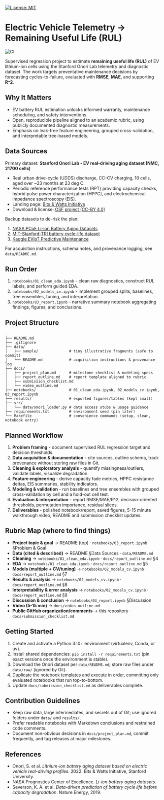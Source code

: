 [![License: MIT](https://img.shields.io/badge/License-MIT-yellow.svg)](LICENSE)
# Electric Vehicle Telemetry -> Remaining Useful Life (RUL)
![CI](https://github.com/marbatis/electric-vehicle-telemetry/actions/workflows/ci.yml/badge.svg)

Supervised regression project to estimate **remaining useful life (RUL)** of EV lithium-ion cells using the Stanford Onori Lab telemetry and diagnostic dataset. The work targets preventative maintenance decisions by forecasting cycles-to-failure, evaluated with **RMSE**, **MAE**, and supporting **R^2**.

## Why It Matters
- EV battery RUL estimation unlocks informed warranty, maintenance scheduling, and safety interventions.
- Open, reproducible pipeline aligned to an academic rubric, using publicly documented diagnostic measurements.
- Emphasis on leak-free feature engineering, grouped cross-validation, and interpretable tree-based models.

## Data Sources
Primary dataset: **Stanford Onori Lab - EV real-driving aging dataset (NMC, 21700 cells)**
- Real urban drive-cycle (UDDS) discharge, CC-CV charging, 10 cells, aged over ~23 months at 23 deg C.
- Periodic reference performance tests (RPT) providing capacity checks, hybrid pulse power characterization (HPPC), and electrochemical impedance spectroscopy (EIS).
- Landing page: [Bits & Watts Initiative](https://bitsandwatts.stanford.edu/publications/journal-article/lithium-ion-battery-aging-dataset-based-electric-vehicle-real-driving)
- Download & license: [OSF project (CC-BY 4.0)](https://osf.io/qsabn/?view_only=2a03b6c78ef14922a3e244f3d549de78)

Backup datasets to de-risk the plan:
1. [NASA PCoE Li-ion Battery Aging Datasets](https://data.nasa.gov/dataset/li-ion-battery-aging-datasets)
2. [MIT-Stanford-TRI battery cycle-life dataset](https://www.tri.global/research/data-driven-prediction-battery-cycle-life-capacity-degradation)
3. [Kaggle EVIoT Predictive Maintenance](https://www.kaggle.com/datasets/datasetengineer/eviot-predictivemaint-dataset)

For acquisition instructions, schema notes, and provenance logging, see `data/README.md`.

## Run Order
1. `notebooks/01_clean_eda.ipynb` - clean raw diagnostics, construct RUL labels, and perform guided EDA.
2. `notebooks/02_models_cv.ipynb` - implement grouped splits, baselines, tree ensembles, tuning, and interpretation.
3. `notebooks/03_report.ipynb` - narrative summary notebook aggregating findings, figures, and conclusions.

## Project Structure
```
.
├── README.md
├── .gitignore
├── data/
│   ├── sample/              # tiny illustrative fragments (safe to commit)
│   └── README.md            # acquisition instructions & provenance log
├── docs/
│   ├── project_plan.md      # milestone checklist & modeling specs
│   ├── report_outline.md    # report template aligned to rubric
│   ├── submission_checklist.md
│   └── video_outline.md
├── notebooks/               # 01_clean_eda.ipynb, 02_models_cv.ipynb, 03_report.ipynb
├── results/                 # exported figures/tables (kept small)
├── src/
│   └── data/onori_loader.py # data access stubs & usage guidance
├── requirements.txt         # environment seed (pin later)
└── Makefile                 # convenience commands (setup, clean, notebook entry)
```

## Planned Workflow
1. **Problem framing** - document supervised RUL regression target and decision thresholds.
2. **Data acquisition & documentation** - cite sources, outline schema, track provenance without storing raw files in Git.
3. **Cleaning & exploratory analysis** - quantify missingness/outliers, validate labels, visualize degradation.
4. **Feature engineering** - derive capacity fade metrics, HPPC resistance deltas, EIS summaries, stability indicators.
5. **Modeling & validation** - run baselines and tree ensembles with grouped cross-validation by cell and a hold-out cell test.
6. **Evaluation & interpretation** - report RMSE/MAE/R^2, decision-oriented thresholds, permutation importance, residual slices.
7. **Deliverables** - polished notebook/report, saved figures, 5-15 minute walkthrough video, README and submission checklist updates.

## Rubric Map (where to find things)
- **Project topic & goal** -> README (top) · `notebooks/03_report.ipynb` §Problem & Goal
- **Data (cited & described)** -> README §Data Sources · `data/README.md`
- **Cleaning** -> `notebooks/01_clean_eda.ipynb` · `docs/report_outline.md` §4
- **EDA** -> `notebooks/01_clean_eda.ipynb` · `docs/report_outline.md` §5
- **Models (multiple + CV/tuning)** -> `notebooks/02_models_cv.ipynb` · `docs/report_outline.md` §7
- **Results & analysis** -> `notebooks/02_models_cv.ipynb` · `docs/report_outline.md` §8
- **Interpretability & error analysis** -> `notebooks/02_models_cv.ipynb` · `docs/report_outline.md` §9
- **Discussion & conclusion** -> `notebooks/03_report.ipynb` §Discussion
- **Video (5-15 min)** -> `docs/video_outline.md`
- **Public GitHub organization/comments** -> this repository · `docs/submission_checklist.md`

## Getting Started
1. Create and activate a Python 3.10+ environment (virtualenv, Conda, or uv).
2. Install shared dependencies: `pip install -r requirements.txt` (pin exact versions once the environment is stable).
3. Download the Onori dataset per `data/README.md`; store raw files under `data/raw/` (ignored by Git).
4. Duplicate the notebook templates and execute in order, committing only evaluated notebooks that run top-to-bottom.
5. Update `docs/submission_checklist.md` as deliverables complete.

## Contribution Guidelines
- Keep raw data, large intermediates, and secrets out of Git; use ignored folders under `data/` and `results/`.
- Prefer readable notebooks with Markdown conclusions and restrained code comments.
- Document non-obvious decisions in `docs/project_plan.md`, commit frequently, and tag releases at major milestones.

## References
- Onori, S. et al. *Lithium-ion battery aging dataset based on electric vehicle real-driving profiles*. 2022. Bits & Watts Initiative, Stanford University.
- NASA Prognostics Center of Excellence. *Li-ion battery aging datasets*.
- Severson, K. A. et al. *Data-driven prediction of battery cycle life before capacity degradation*. Nature Energy, 2019.
